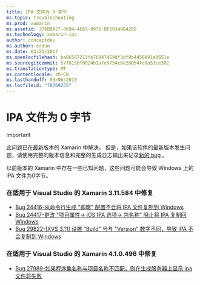 ```yaml
---
title: IPA 文件为 0 字节
ms.topic: troubleshooting
ms.prod: xamarin
ms.assetid: 376BBA27-8694-4E63-9976-BF60349D42D8
ms.technology: xamarin-ios
author: conceptdev
ms.author: crdun
ms.date: 03/21/2017
ms.openlocfilehash: ba86567213fe76847459df3df9b4450881e0651e
ms.sourcegitcommit: 57f815bf0024b1afe9754c0e28054fc0a53ce302
ms.translationtype: MT
ms.contentlocale: zh-CN
ms.lasthandoff: 09/06/2019
ms.locfileid: "70769235"
---
```

# <a name="ipa-file-is-0-bytes"></a>IPA 文件为 0 字节

> [!IMPORTANT]
> 此问题已在最新版本的 Xamarin 中解决。 但是，如果该软件的最新版本发生问题，请使用完整的版本信息和完整的生成日志输出来记录[新的 bug](~/cross-platform/troubleshooting/questions/howto-file-bug.md) 。

以前版本的 Xamarin 中存在一些已知问题，这些问题可能会导致 Windows 上的 IPA 文件为0字节。 

### <a name="fixed-in-xamarin-for-visual-studio-311584"></a>在适用于 Visual Studio 的 Xamarin 3.11.584 中修复 
- [Bug 24416-从命令行生成 "即席" 配置不会将 IPA 文件复制到 Windows](https://bugzilla.xamarin.com/show_bug.cgi?id=24416)
- [Bug 24417-更改 "项目属性-> iOS IPA 选项-> 包名称" 阻止将 IPA 复制回 Windows](https://bugzilla.xamarin.com/show_bug.cgi?id=24417)
- [Bug 29822-[XVS 3.11] 设置 "Build" 号与 "Version" 数字不同，导致 IPA 不会复制到 Windows](https://bugzilla.xamarin.com/show_bug.cgi?id=29822)

### <a name="fixed-in-xamarin-for-visual-studio-410496"></a>在适用于 Visual Studio 的 Xamarin 4.1.0.496 中修复
- [Bug 27989-如果程序集名称与项目名称不匹配，则在生成服务器上显示 ipa 文件将失败](https://bugzilla.xamarin.com/show_bug.cgi?id=27989)
